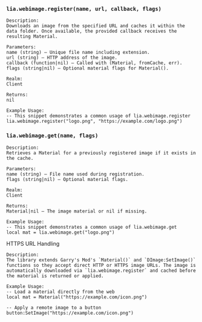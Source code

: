 ### `lia.webimage.register(name, url, callback, flags)`

    
    Description:
    Downloads an image from the specified URL and caches it within the
    data folder. Once available, the provided callback receives the
    resulting Material.
    
    Parameters:
    name (string) – Unique file name including extension.
    url (string) – HTTP address of the image.
    callback (function|nil) – Called with (Material, fromCache, err).
    flags (string|nil) – Optional material flags for Material().
    
    Realm:
    Client
    
    Returns:
    nil
    
    Example Usage:
    -- This snippet demonstrates a common usage of lia.webimage.register
    lia.webimage.register("logo.png", "https://example.com/logo.png")

### `lia.webimage.get(name, flags)`

    
    Description:
    Retrieves a Material for a previously registered image if it exists in
    the cache.
    
    Parameters:
    name (string) – File name used during registration.
    flags (string|nil) – Optional material flags.
    
    Realm:
    Client
    
    Returns:
    Material|nil – The image material or nil if missing.
    
    Example Usage:
    -- This snippet demonstrates a common usage of lia.webimage.get
    local mat = lia.webimage.get("logo.png")

HTTPS URL Handling
    
    Description:
    The library extends Garry's Mod's `Material()` and `DImage:SetImage()`
    functions so they accept direct HTTP or HTTPS image URLs. The image is
    automatically downloaded via `lia.webimage.register` and cached before
    the material is returned or applied.
    
    Example Usage:
    -- Load a material directly from the web
    local mat = Material("https://example.com/icon.png")
    
    -- Apply a remote image to a button
    button:SetImage("https://example.com/icon.png")
